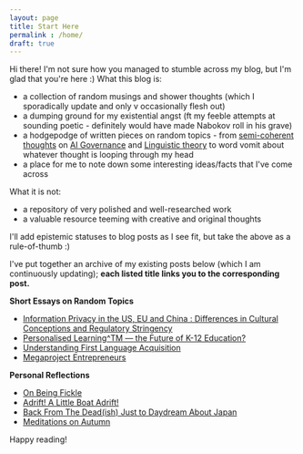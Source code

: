```yaml
---
layout: page
title: Start Here
permalink : /home/
draft: true
---
```

 
Hi there! I'm not sure how you managed to stumble across my blog, but I'm glad that you're here :) 
What this blog is: 
 
- a collection of random musings and shower thoughts (which I sporadically update and only v occasionally flesh out)
- a dumping ground for my existential angst (ft my feeble attempts at sounding poetic - definitely would have made Nabokov roll in his grave)
- a hodgepodge of written pieces on random topics - from [semi-coherent thoughts](https://kwingading.github.io/2020/10/02/Megaproject-Entrepreneurs/) on [AI Governance](https://kwingading.github.io/2021/08/30/Information-Privacy-in-the-US,-EU-and-China-Differences-in-Cultural-Conceptions-and-Regulatory-Stringency/) and [Linguistic theory](https://kwingading.github.io/2020/03/21/Understanding-First-Language-Acquisition/) to word vomit about whatever thought is looping through my head
- a place for me to note down some interesting ideas/facts that I've come across
 
What it is not:
 
- a repository of very polished and well-researched work
- a valuable resource teeming with creative and original thoughts
 
I'll add epistemic statuses to blog posts as I see fit, but take the above as a rule-of-thumb :) 
 
I've put together an archive of my existing posts below (which I am continuously updating); **each listed title links you to the corresponding post.**
 
**Short Essays on Random Topics**
- [Information Privacy in the US, EU and China : Differences in Cultural Conceptions and Regulatory Stringency](https://kwingading.github.io/2021/08/30/Information-Privacy-in-the-US,-EU-and-China-Differences-in-Cultural-Conceptions-and-Regulatory-Stringency/)
- [Personalised Learning^TM — the Future of K-12 Education?](https://kwingading.github.io/2021/06/24/Personalised-LearningTM-the-Future-of-K-12-Education/)
- [Understanding First Language Acquisition](https://kwingading.github.io/2020/03/21/Understanding-First-Language-Acquisition/)
- [Megaproject Entrepreneurs](https://kwingading.github.io/2020/10/02/Megaproject-Entrepreneurs/)
 
**Personal Reflections**
- [On Being Fickle](https://kwingading.github.io/2021/04/18/On-Being-Fickle/)
- [Adrift! A Little Boat Adrift!](https://kwingading.github.io/2021/04/09/Adrift!-A-little-boat-adrift!/)
- [Back From The Dead(ish) Just to Daydream About Japan](https://kwingading.github.io/2021/03/01/Back-From-the-Dead(ish)-Just-to-Daydream-about-Japan/)
- [Meditations on Autumn](https://kwingading.github.io/2020/10/05/Meditations-On-Autumn/) 
 
Happy reading!
 

